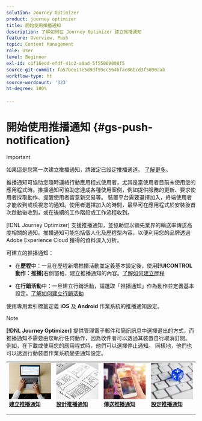 ```yaml
---
solution: Journey Optimizer
product: journey optimizer
title: 開始使用推播通知
description: 了解如何在 Journey Optimizer 建立推播通知
feature: Overview, Push
topic: Content Management
role: User
level: Beginner
exl-id: c1f16edd-efdf-41c2-a0ad-5f55009008f5
source-git-commit: fa57bee17e5d9df99cc564bfac06bcd3f5090aab
workflow-type: ht
source-wordcount: '323'
ht-degree: 100%

---
```


# 開始使用推播通知 {#gs-push-notification}

>[!IMPORTANT]
>
>如果這是您第一次建立推播通知，請確定已設定推播通道。 [了解更多](push-gs.md)。

推播通知可協助您隨時連絡行動應用程式使用者，尤其是當使用者目前未使用您的應用程式時。推播通知可協助您達成各種使用案例，例如提供服務的更新、要求使用者採取動作、提醒使用者留意新交易等。 裝置平台需要選擇加入，終端使用者才能收到或檢視您的通知。使用者選擇加入的時間，最早可在應用程式於安裝後首次啟動後收到，或在後續的工作階段或工作流程收到。

[!DNL Journey Optimizer] 支援推播通知，並協助您以領先業界的輸送率傳送高度相關的通知。推播通知可能包括個人化及歷程型內容，以便利用您的品牌透過 Adobe Experience Cloud 獲得的資料深入分析。

可建立的推播通知：

* 在&#x200B;**歷程**&#x200B;中：一旦在歷程新增推播活動並定義基本設定後，使用&#x200B;**[!UICONTROL 動作：推播]**&#x200B;右側窗格，建立推播通知的內容。[了解如何建立歷程](../building-journeys/journey-gs.md)

* 在&#x200B;**行銷活動**&#x200B;中：一旦建立行銷活動，請選取「推播通知」作為動作並定義基本設定。[了解如何建立行銷活動](../campaigns/create-campaign.md#configure)

使用專用索引標籤定義 **iOS** 及 **Android** 作業系統的推播通知設定。

>[!NOTE]
>
>**[!DNL Journey Optimizer]** 提供管理電子郵件和簡訊訊息中選擇退出的方式，而推播通知不需要由您執行任何動作，因為收件者可以透過其裝置自行取消訂閱。 例如，在下載或使用您的應用程式時，他們可以選擇停止通知。 同樣地，他們也可以透過行動裝置作業系統變更通知設定。

<table style="table-layout:fixed"><tr style="border: 0;">
<td>
<a href="create-push.md">
<img alt="銷售機會" src="../assets/do-not-localize/push-create.jpg">
</a>
<div><a href="create-push.md"><strong>建立推播通知</strong>
</div>
<p>
</td>
<td>
<a href="design-push.md">
<img alt="不頻繁" src="../assets/do-not-localize/push-design.jpg">
</a>
<div>
<a href="design-push.md"><strong>設計推播通知</strong></a>
</div>
<p></td>
<td>
<a href="send-push.md">
<img alt="驗證" src="../assets/do-not-localize/push-sending.jpg">
</a>
<div>
<a href="send-push.md"><strong>傳送推播通知</strong></a>
</div>
<p>
</td>
<td>
<a href="push-gs.md">
<img alt="驗證" src="../assets/do-not-localize/push-config.jpg">
</a>
<div>
<a href="push-gs.md"><strong>設定推播通知</strong></a>
</div>
<p>
</td>
</tr></table>
